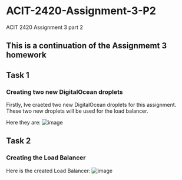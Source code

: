 # ACIT-2420-Assignment-3-P2
ACIT 2420 Assignment 3 part 2

## This is a continuation of the Assignmemt 3 homework

## Task 1

### Creating two new DigitalOcean droplets

 Firstly, Ive craeted two new DigitalOcean droplets for this assignment. These two new droplets will be used for the load balancer.

Here they are:
![image](https://github.com/user-attachments/assets/02e5bb1c-bf04-4171-82f8-5713fb249fac)

## Task 2

### Creating the Load Balancer

Here is the created Load Balancer:
![image](https://github.com/user-attachments/assets/5b7d00c9-6223-49b7-8310-94c3a381186e)


